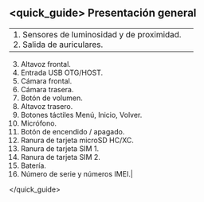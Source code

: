 ## <quick_guide> Presentación general
|  |  |
|:-------|:-------|
|1. Sensores de luminosidad y de proximidad.<br> 2. Salida de auriculares.<br>
3. Altavoz frontal.<br>
4. Entrada USB OTG/HOST.<br>
5. Cámara frontal.
6. Cámara trasera. 
7. Botón de volumen. 
8. Altavoz trasero. 
9. Botones táctiles Menú, Inicio, Volver. 
9. Micrófono. 
10. Botón de encendido / apagado. 
11. Ranura de tarjeta microSD HC/XC. 
12. Ranura de tarjeta SIM 1. 
13. Ranura de tarjeta SIM 2. 
14. Batería. 
15. Número de serie y números IMEI.|

</quick_guide>
